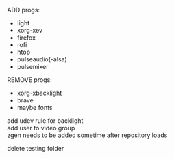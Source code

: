 ADD progs:
- light 
- xorg-xev
- firefox
- rofi
- htop
- pulseaudio(-alsa)
- pulsemixer

REMOVE progs:  
- xorg-xbacklight
- brave
- maybe fonts

add udev rule for backlight  
add user to video group  
zgen needs to be added sometime after repository loads  


delete testing folder

